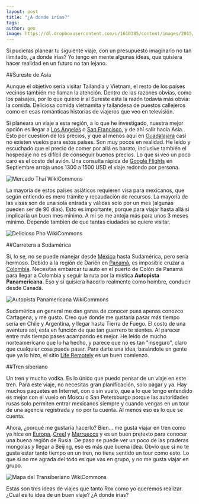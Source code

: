 ```yaml
---
layout: post
title: "¿A donde irías?"
tags: 
author: geo
image: https://dl.dropboxusercontent.com/u/1610385/content/images/2015/04/Pho_in_Ho_Chi_Minh_City_by_joshua.jpg
---
```

Si pudieras planear tu siguiente viaje, con un presupuesto imaginario no tan ilimitado, ¿a donde irías? Yo tengo en mente algunas ideas, que quisiera hacer realidad en un futuro no tan lejano.

##Sureste de Asia

Aunque el objetivo sería visitar Tailandia y Vietnam, el resto de los países vecinos también me llaman la atención. Dentro de las razones obvias, como los paisajes, por lo que quiero ir al Sureste esta la razón todavía más obvia: la comida. Deliciosa comida vietnamita y tailandesa de puestos callejeros como en esas románticas historias de viajeros que veo en televisión.

Si planeara un viaje a esta región, a lo que he investigado, nuestra mejor opción es llegar a [Los Ángeles](/tag/los-angeles) o [San Francisco](/tag/san-francisco), y de ahí salir hacía Asia. Esto por cuestion de los precios, y que al menos aquí en [Guadalajara](/tag/guadalajara) casi no existen vuelos para estos países. Son muy pocos en realidad. He leído y escuchado que el precio de comer por allá es barato, inclusive también el hospedaje no es difícil de conseguir buenos precios. Lo que si veo un poco caro es el costo del avión. Una consulta rápida de [Google Flights](https://www.google.com/flights/#search;f=GDL;t=HAN;d=2015-09-10;r=2015-09-30) en Septiembre arroja unos 1300 a 1500 USD el viaje redondo por persona.

![Mercado Thai WikiCommons](https://upload.wikimedia.org/wikipedia/commons/2/21/Thai_market_food_01.jpg)

La mayoría de estos países asiáticos requieren visa para mexicanos, que según entiendo es mero trámite y recaudación de recursos. La mayoría de las visas son de una sola entrada y válidas solo por un mes (algunas pueden ser de 90 días). Esto es importante, porque para viajar hasta allá si implicaría un buen mes mínimo. A mi se me antoja más para unos 3 meses mínimo. Depende también de que tantas ciudades se quiere visitar.

![Delicioso Pho WikiCommons](https://upload.wikimedia.org/wikipedia/commons/d/d1/Pho_in_Ho_Chi_Minh_City_by_joshua.jpg)

##Carretera a Sudamérica

Si, lo se, no se puede manejar desde [México](/tag/mexico) hasta Sudamérica, pero sería hermoso. Debido a la región de Darién en [Panamá](/tag/panama), es imposible cruzar a [Colombia](/tag/colombia). Necesitas embarcar tu auto en el puerto de Colón de Panamá para llegar a Colombia y seguir la ruta por la mística **Autopista Panamericana**. Eso y si quisiera hacerlo realmente como hombre, conducir desde Canadá.

![Autopista Panamericana WikiCommons](http://upload.wikimedia.org/wikipedia/commons/1/12/PanAmericanHwy.png)

Sudamérica en general me dan ganas de conocer pues apenas conozco Cartagena, y me gusto. Creo que donde me gustaría pasar más tiempo sería en Chile y Argentina, y llegar hasta Tierra de Fuego. El costo de una aventura así, esta en función de que tan guerrero te sientes. Al parecer entre más tiempo pases acampando es mejor. He leído de mucho norteamericano que lo ha hecho, y parece que no es tan "inseguro", claro que cualquier cosa puede pasar. Para darte una idea, basándote en gente que ya lo hizo, el sitio [Life Remotely](http://www.liferemotely.com/) es un buen comienzo.

##Tren siberiano

Un tren y mucho vodka. Es lo único que puedo pensar de un viaje en este tren. Para este viaje, no necesitas gran planificación, solo pagar y ya. Hay muchos paquetes en Internet, con o sin vuelo, que a lo que tengo entendido es mejor con el vuelo en Moscu o San Petersburgo porque las autoridades rusas solo permiten entrar mexicanos siempre y cuando vengas en un tour de una agencia registrada y no por tu cuenta. Al menos eso es lo que se cuenta.

Ahora, ¿porqué me gustaría hacerlo? Bien... me gusta viajar en tren como ya hice en [Europa](/tag/europa), [Creel](/tag/creel) y [Marruecos](/tag/marruecos) y es un buen pretexto para conocer una buena región de Rusia. De paso se puede ver un poco de las praderas mongolas y llegar a Beijing, eso es más que buena idea. Obvio que si no te gusta estar tanto tiempo en un tren, no tiene sentido un tour como esto. Lo que si no me agrada del todo es que vas en grupo, y no me gusta viajar en grupo.

![Mapa del Transiberiano WikiCommons](http://upload.wikimedia.org/wikipedia/commons/d/de/Map_Trans-Siberian_railway.png)

Estas son tres ideas de viajes que tanto Rox como yo queremos realizar. ¿Cual es tu idea de un buen viaje? ¿A donde irías?